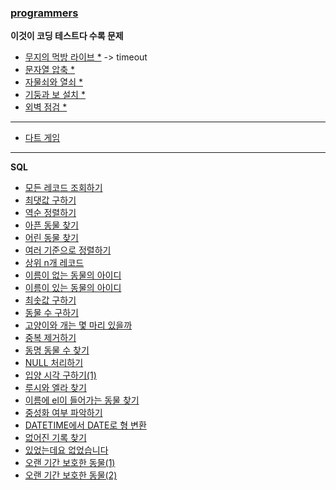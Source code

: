 ### [programmers](https://programmers.co.kr/)
**이것이 코딩 테스트다 수록 문제**
- [무지의 먹방 라이브 *](./problems/42891/42891.md) -> timeout
- [문자열 압축 *](./problems/60057/60057.md)
- [자물쇠와 열쇠 *](./problems/60059/60059.md)
- [기둥과 보 설치 *](./problems/60061/60061.md)
- [외벽 점검 *](./problems/60062/60061.md)


---

- [다트 게임](./problems/17682/17682.md)

---
**SQL**

- [모든 레코드 조회하기](./problems/59034/59034.md)
- [최댓값 구하기](./problems/59415/59415.md)
- [역순 정렬하기](./problems/59035/59035.md)
- [아픈 동물 찾기](./problems/59036/59036.md)
- [어린 동물 찾기](./problems/59037/59037.md)
- [여러 기준으로 정렬하기](./problems/59404/59404.md)
- [상위 n개 레코드](./problems/59405/59405.md)
- [이름이 없는 동물의 아이디](./problems/59039/59039.md)
- [이름이 있는 동물의 아이디](./problems/59407/59407.md)
- [최솟값 구하기](./problems/59038/59038.md)
- [동물 수 구하기](./problems/59406/59406.md)
- [고양이와 개는 몇 마리 있을까](./problems/59040/59040.md)
- [중복 제거하기](./problems/59408/59408.md)
- [동명 동물 수 찾기](./problems/59041/59041.md)
- [NULL 처리하기](./problems/59410/59410.md)
- [입양 시각 구하기(1)](./problems/59412/59412.md)
- [루시와 엘라 찾기](./problems/59046/59046.md)
- [이름에 el이 들어가는 동물 찾기](./problems/59047/59047.md)
- [중성화 여부 파악하기](./problems/59409/59409.md)
- [DATETIME에서 DATE로 형 변환](./problems/59414/59414.md)
- [없어진 기록 찾기](./problems/59042/59042.md)
- [있었는데요 없었습니다](./problems/59043/59043.md)
- [오랜 기간 보호한 동물(1)](./problems/59044/59044.md)
- [오랜 기간 보호한 동물(2)](./problems/59411/59411.md)